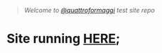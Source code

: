 > _Welcome to [@quattroformaggi](https://github.com/quattroformaggi) test site repo_
# Site running [**HERE**](https://quattroformaggi.github.io);
